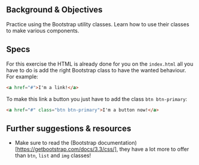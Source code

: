 ## Background & Objectives

Practice using the Bootstrap utility classes. Learn how to use their classes to make various components.

## Specs

For this exercise the HTML is already done for you on the `index.html` all you have to do is add the right Bootstrap class to have the wanted behaviour. For example:

```html
<a href="#">I'm a link!</a>
```

To make this link a button you just have to add the class `btn btn-primary`:

```html
<a href="#" class="btn btn-primary">I'm a button now!</a>
```

## Further suggestions & resources

- Make sure to read the (Bootstrap documentation)[https://getbootstrap.com/docs/3.3/css/], they have a lot more to offer than `btn`, `list` and `img` classes!

